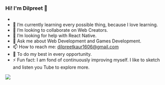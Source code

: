### Hi! I'm Dilpreet 👋 



- 
- 🌱 I’m currently learning every possible thing, because I love learning. 
- 👯 I’m looking to collaborate on Web Creators.
- 🤔 I’m looking for help with React Native.
- 💬 Ask me about Web Development and Games Development.
- 📫 How to reach me: dilpreetkaur1606@gmail.com
- 🎯 To do my best in every opportunity.
- ⚡ Fun fact: I am fond of continuously improving myself. I like to sketch and listen you Tube to explore more.

<img src="https://github-readme-stats.vercel.app/api?username=DilpreetKaur16&&show_icons=true&title_color=ffffff&icon_color=ff4500&text_color=daf7dc&bg_color=151515">
